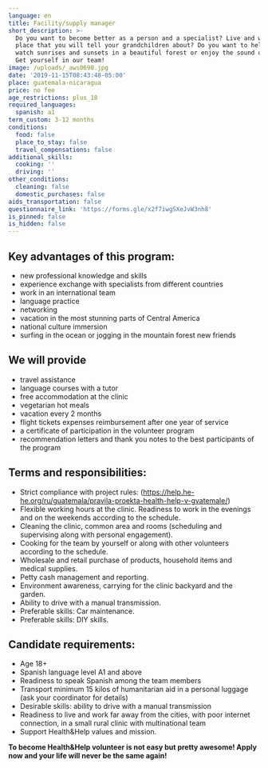 ```yaml
---
language: en
title: Facility/supply manager
short_description: >-
  Do you want to become better as a person and a specialist? Live and work in a
  place that you will tell your grandchildren about? Do you want to help people,
  watch sunrises and sunsets in a beautiful forest or enjoy the sound of waves?
  Get yourself in our team!
image: /uploads/_aws0698.jpg
date: '2019-11-15T08:43:48-05:00'
place: guatemala-nicaragua
price: no fee
age_restrictions: plus_18
required_languages:
  spanish: a1
term_custom: 3-12 months
conditions:
  food: false
  place_to_stay: false
  travel_compensations: false
additional_skills:
  cooking: ''
  driving: ''
other_conditions:
  cleaning: false
  domestic_purchases: false
aids_transportation: false
questionnaire_link: 'https://forms.gle/x2f7iwgSXeJvW3nh8'
is_pinned: false
is_hidden: false
---
```

## Key advantages of this program:

* new professional knowledge and skills
* experience exchange with specialists from different countries
* work in an international team
* language practice
* networking
* vacation in the most stunning parts of Central America
* national culture immersion 
* surfing in the ocean or jogging in the mountain forest
  new friends

## We will provide

* travel assistance
* language courses with a tutor 
* free accommodation at the clinic
* vegetarian hot meals 
* vacation every 2 months
* flight tickets expenses reimbursement after one year of service
* a certificate of participation in the volunteer program
* recommendation letters and thank you notes to the best participants of the program

## Terms and responsibilities:

* Strict compliance with project rules: (<https://help.he-he.org/ru/guatemala/pravila-proekta-health-help-v-gvatemale/>)
* Flexible working hours at the clinic. Readiness to work in the evenings and on the weekends according to the schedule. 
* Cleaning the clinic, common area and rooms (scheduling and supervising along with personal engagement).
* Cooking for the team by yourself or along with other volunteers according to the schedule.
* Wholesale and retail purchase of products, household items and medical supplies.
* Petty cash management and reporting.
* Environment awareness, carrying for the clinic backyard and the garden.
* Ability to drive with a manual transmission.
* Preferable skills: Car maintenance.
* Preferable skills: DIY skills.

## Candidate requirements:

* Age 18+
* Spanish language level A1 and above
* Readiness to speak Spanish among the team
  members
* Transport minimum 15 kilos of humanitarian aid in a personal luggage (ask your coordinator for details)
* Desirable skills: ability to drive with a manual transmission
* Readiness to live and work far away from the cities, with poor internet connection, in a small  rural clinic with multinational team
* Support Health&Help values and mission.

**To become Health&Help volunteer is not easy but pretty awesome! Apply now and your life will never be the same again!**
